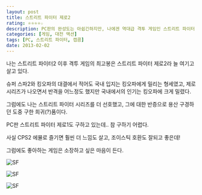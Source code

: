 ```yaml
---
layout: post
title: 스트리트 파이터 제로2
rating: ⭐️⭐️⭐️⭐️☆
description: PC판의 완성도는 아쉽긴하지만, 나에겐 역대급 격투 게임인 스트리트 파이터 제로 시리즈 중 최고의 작품
categories: [게임, 대전 액션]
tags: [PC, 스트리트 파이터, 캡콤]
date: 2013-02-02
---
```


나는 스트리트 파이터2 이후 격투 게임의 최고봉은 스트리트 파이터 제로2라 늘 여기고 살고 있다.

슈퍼 스파2와 킹오파의 대결에서 적어도 국내 입지는 킹오파에게 밀리는 형세였고, 제로 시리즈가 나오면서 반격을 어느정도 했지만 국내에서의 인기는 킹오파에 크게 밀렸다.

그럼에도 나는 스트리트 파이터 시리즈를 더 선호했고, 그에 대한 반증으로 용산 구경하던 도중 구한 희귀(?)품이다.

PC판 스트리트 파이터 제로1도 구하고 있는데.. 참 구하기 어렵다.

사실 CPS2 에뮬로 즐기면 훨씬 더 느낌도 살고, 조이스틱 호환도 잘되고 좋은데!

그럼에도 좋아하는 게임은 소장하고 싶은 마음이 든다.

![SF](../../review/img/2013/sfz2_00.jpg)

![SF](../../review/img/2013/sfz2_01.jpg)

![SF](../../review/img/2013/sfz2_02.jpg)

